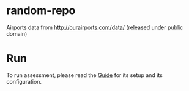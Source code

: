 # random-repo

Airports data from http://ourairports.com/data/ (released under public domain)

# Run

To run assessment, please read the [Guide](assessment/doc/setup_run.md) for its setup and its configuration.